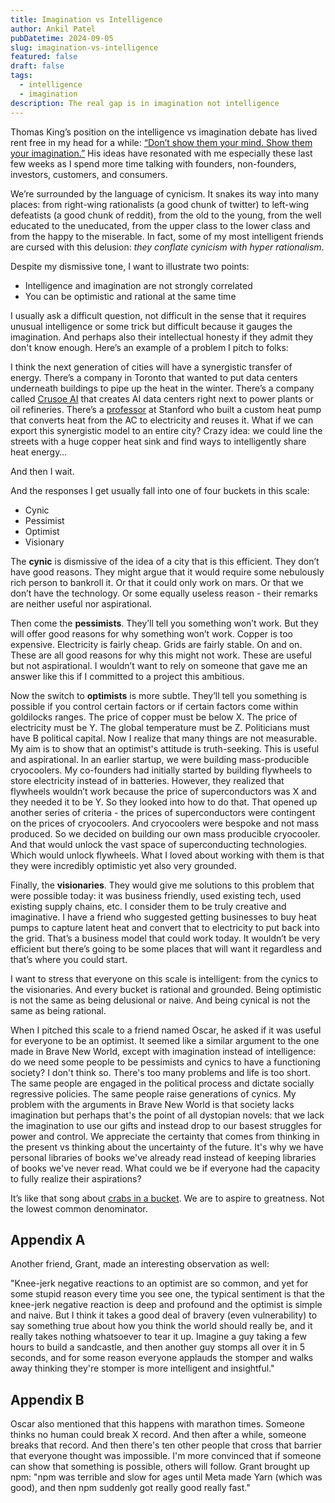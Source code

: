 ```yaml
---
title: Imagination vs Intelligence
author: Ankil Patel
pubDatetime: 2024-09-05
slug: imagination-vs-intelligence
featured: false
draft: false
tags:
  - intelligence
  - imagination
description: The real gap is in imagination not intelligence
---
```


Thomas King’s position on the intelligence vs imagination debate has lived rent free in my head for a while: [“Don’t show them your mind. Show them your imagination.”](https://cislit.weebly.com/uploads/2/6/1/1/26116552/the_truth_about_stories_by_thomas_king.pdf) His ideas have resonated with me especially these last few weeks as I spend more time talking with founders, non-founders, investors, customers, and consumers.

We’re surrounded by the language of cynicism. It snakes its way into many places: from right-wing rationalists (a good chunk of twitter) to left-wing defeatists (a good chunk of reddit), from the old to the young, from the well educated to the uneducated, from the upper class to the lower class and from the happy to the miserable. In fact, some of my most intelligent friends are cursed with this delusion: _they conflate cynicism with hyper rationalism_.

Despite my dismissive tone, I want to illustrate two points:

- Intelligence and imagination are not strongly correlated
- You can be optimistic and rational at the same time

I usually ask a difficult question, not difficult in the sense that it requires unusual intelligence or some trick but difficult because it gauges the imagination. And perhaps also their intellectual honesty if they admit they don't know enough. Here’s an example of a problem I pitch to folks:

I think the next generation of cities will have a synergistic transfer of energy. There’s a company in Toronto that wanted to put data centers underneath buildings to pipe up the heat in the winter. There’s a company called [Crusoe AI](https://crusoe.ai/) that creates AI data centers right next to power plants or oil refineries. There’s a [professor](https://www.newyorker.com/news/daily-comment/california-is-showing-how-a-big-state-can-power-itself-without-fossil-fuels) at Stanford who built a custom heat pump that converts heat from the AC to electricity and reuses it. What if we can export this synergistic model to an entire city? Crazy idea: we could line the streets with a huge copper heat sink and find ways to intelligently share heat energy…

And then I wait.

And the responses I get usually fall into one of four buckets in this scale:

- Cynic
- Pessimist
- Optimist
- Visionary

The **cynic** is dismissive of the idea of a city that is this efficient. They don’t have good reasons. They might argue that it would require some nebulously rich person to bankroll it. Or that it could only work on mars. Or that we don’t have the technology. Or some equally useless reason - their remarks are neither useful nor aspirational.

Then come the **pessimists**. They’ll tell you something won’t work. But they will offer good reasons for why something won’t work. Copper is too expensive. Electricity is fairly cheap. Grids are fairly stable. On and on. These are all good reasons for why this might not work. These are useful but not aspirational. I wouldn’t want to rely on someone that gave me an answer like this if I committed to a project this ambitious.

Now the switch to **optimists** is more subtle. They’ll tell you something is possible if you control certain factors or if certain factors come within goldilocks ranges. The price of copper must be below X. The price of electricity must be Y. The global temperature must be Z. Politicians must have B political capital. Now I realize that many things are not measurable. My aim is to show that an optimist's attitude is truth-seeking. This is useful and aspirational. In an earlier startup, we were building mass-producible cryocoolers. My co-founders had initially started by building flywheels to store electricity instead of in batteries. However, they realized that flywheels wouldn’t work because the price of superconductors was X and they needed it to be Y. So they looked into how to do that. That opened up another series of criteria - the prices of superconductors were contingent on the prices of cryocoolers. And cryocoolers were bespoke and not mass produced. So we decided on building our own mass producible cryocooler. And that would unlock the vast space of superconducting technologies. Which would unlock flywheels. What I loved about working with them is that they were incredibly optimistic yet also very grounded.

Finally, the **visionaries**. They would give me solutions to this problem that were possible today: it was business friendly, used existing tech, used existing supply chains, etc. I consider them to be truly creative and imaginative. I have a friend who suggested getting businesses to buy heat pumps to capture latent heat and convert that to electricity to put back into the grid. That’s a business model that could work today. It wouldn’t be very efficient but there’s going to be some places that will want it regardless and that’s where you could start.

I want to stress that everyone on this scale is intelligent: from the cynics to the visionaries. And every bucket is rational and grounded. Being optimistic is not the same as being delusional or naive. And being cynical is not the same as being rational.

When I pitched this scale to a friend named Oscar, he asked if it was useful for everyone to be an optimist. It seemed like a similar argument to the one made in Brave New World, except with imagination instead of intelligence: do we need some people to be pessimists and cynics to have a functioning society? I don't think so. There's too many problems and life is too short. The same people are engaged in the political process and dictate socially regressive policies. The same people raise generations of cynics. My problem with the arguments in Brave New World is that society lacks imagination but perhaps that's the point of all dystopian novels: that we lack the imagination to use our gifts and instead drop to our basest struggles for power and control. We appreciate the certainty that comes from thinking in the present vs thinking about the uncertainty of the future. It's why we have personal libraries of books we've already read instead of keeping libraries of books we've never read. What could we be if everyone had the capacity to fully realize their aspirations?

It’s like that song about [crabs in a bucket](https://en.wikipedia.org/wiki/Crab_mentality). We are to aspire to greatness. Not the lowest common denominator.

## Appendix A

Another friend, Grant, made an interesting observation as well:

"Knee-jerk negative reactions to an optimist are so common, and yet for some stupid reason every time you see one, the typical sentiment is that the knee-jerk negative reaction is deep and profound and the optimist is simple and naive.
But I think it takes a good deal of bravery (even vulnerability) to say something true about how you think the world should really be, and it really takes nothing whatsoever to tear it up.
Imagine a guy taking a few hours to build a sandcastle, and then another guy stomps all over it in 5 seconds, and for some reason everyone applauds the stomper and walks away thinking they're stomper is more intelligent and insightful."

## Appendix B

Oscar also mentioned that this happens with marathon times. Someone thinks no human could break X record. And then after a while, someone breaks that record. And then there's ten other people that cross that barrier that everyone thought was impossible. I'm more convinced that if someone can show that something is possible, others will follow. Grant brought up npm: "npm was terrible and slow for ages until Meta made Yarn (which was good), and then npm suddenly got really good really fast."
